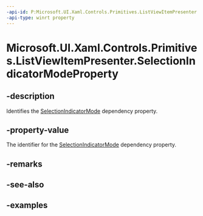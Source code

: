 ```yaml
---
-api-id: P:Microsoft.UI.Xaml.Controls.Primitives.ListViewItemPresenter.SelectionIndicatorModeProperty
-api-type: winrt property
---
```


# Microsoft.UI.Xaml.Controls.Primitives.ListViewItemPresenter.SelectionIndicatorModeProperty

<!--
public static Microsoft.UI.Xaml.DependencyProperty SelectionIndicatorModeProperty { get; }
-->


## -description

Identifies the [SelectionIndicatorMode](listviewitempresenter_selectionindicatormode.md) dependency property.

## -property-value

The identifier for the [SelectionIndicatorMode](listviewitempresenter_selectionindicatormode.md) dependency property.

## -remarks

## -see-also

## -examples


